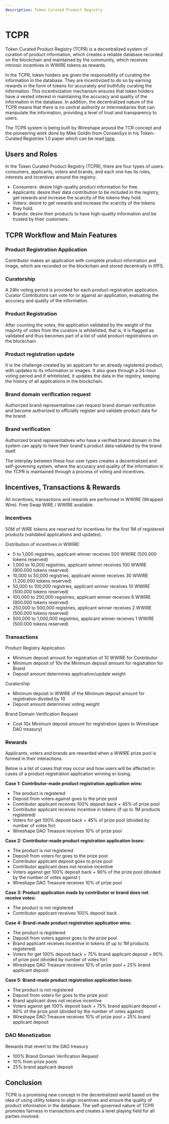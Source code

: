 ```yaml
---
description: Token Curated Product Registry
---
```


# TCPR

Token Curated Product Registry (TCPR) is a decentralized system of curation of product information, which creates a reliable database recorded on the blockchain and maintained by the community, which receives intrinsic incentives in WWIRE tokens as rewards.

In the TCPR, token holders are given the responsibility of curating the information in the database. They are incentivized to do so by earning rewards in the form of tokens for accurately and truthfully curating the information. This incentivization mechanism ensures that token holders have a vested interest in maintaining the accuracy and quality of the information in the database. In addition, the decentralized nature of the TCPR means that there is no central authority or intermediaries that can manipulate the information, providing a level of trust and transparency to users.

The TCPR system is being built by Wireshape around the TCR concept and the pioneering work done by Mike Goldin from ConsenSys in his Token-Curated Registries 1.0 paper which can be read [here](https://docs.google.com/document/d/1BWWC\_\_-Kmso9b7yCI\_R7ysoGFIT9D\_sfjH3axQsmB6E/).

## Users and Roles <a href="#users-and-roles" id="users-and-roles"></a>

In the Token Curated Product Registry (TCPR), there are four types of users: consumers, applicants, voters and brands, and each one has its roles, interests and incentives around the registry.

* Consumers: desire high-quality product information for free.
* Applicants: desire their data contribution to be included in the registry, get rewards and increase the scarcity of the tokens they hold.
* Voters: desire to get rewards and increase the scarcity of the tokens they hold.
* Brands: desire their products to have high-quality information and be trusted by their customers.

## TCPR Workflow and Main Features <a href="#tcpr-workflow-and-main-features" id="tcpr-workflow-and-main-features"></a>

### Product Registration Application <a href="#product-registration-application" id="product-registration-application"></a>

Contributor makes an application with complete product information and image, which are recorded on the blockchain and stored decentrally in IPFS.

### Curatorship <a href="#curatorship" id="curatorship"></a>

A 24hr voting period is provided for each product registration application. Curator Contributors can vote for or against an application, evaluating the accuracy and quality of the information.

### Product Registration <a href="#product-registration" id="product-registration"></a>

After counting the votes, the application validated by the weight of the majority of votes from the curators is whitelisted, that is, it is flagged as validated and thus becomes part of a list of valid product registrations on the blockchain.

### Product registration update[​](https://wireshape.org/docs/whitepaper/tcpr#product-registration-update) <a href="#product-registration-update" id="product-registration-update"></a>

It is the challenge created by an applicant for an already registered product, with updates to its information or images. It also goes through a 24-hour voting period and if whitelisted, it updates the data in the registry, keeping the history of all applications in the blockchain.

### Brand domain verification request[​](https://wireshape.org/docs/whitepaper/tcpr#brand-domain-verification-request) <a href="#brand-domain-verification-request" id="brand-domain-verification-request"></a>

Authorized brand representatives can request brand domain verification and become authorized to officially register and validate product data for the brand.

### Brand verification[​](https://wireshape.org/docs/whitepaper/tcpr#brand-verification) <a href="#brand-verification" id="brand-verification"></a>

Authorized brand representatives who have a verified brand domain in the system can apply to have their brand's product data validated by the brand itself.

The interplay between these four user types creates a decentralized and self-governing system, where the accuracy and quality of the information in the TCPR is maintained through a process of voting and incentives.

## Incentives, Transactions & Rewards[​](https://wireshape.org/docs/whitepaper/tcpr#incentives-transactions--rewards) <a href="#incentives-transactions--rewards" id="incentives-transactions--rewards"></a>

All incentives, transactions and rewards are performed in WWIRE (Wrapped Wire). Free Swap WIRE / WWIRE available.

### Incentives[​](https://wireshape.org/docs/whitepaper/tcpr#incentives) <a href="#incentives" id="incentives"></a>

50M of WIRE tokens are reserved for incentives for the first 1M of registered products (validated applications and updates).

Distribution of incentives in WWIRE:

* 0 to 1,000 registries, applicant winner receives 500 WWIRE (500.000 tokens reserved)
* 1,000 to 10,000 registries, applicant winner receives 100 WWIRE (900.000 tokens reserved)
* 10,000 to 50,000 registries, applicant winner receives 30 WWIRE (1.200.000 tokens reserved)
* 50,000 to 100,000 registries, applicant winner receives 10 WWIRE (500.000 tokens reserved)
* 100,000 to 250,000 registries, applicant winner receives 6 WWIRE (900.000 tokens reserved)
* 250,000 to 500,000 registries, applicant winner receives 2 WWIRE (500.000 tokens reserved)
* 500,000 to 1,000,000 registries, applicant winner receives 1 WWIRE (500.000 tokens reserved)

### Transactions[​](https://wireshape.org/docs/whitepaper/tcpr#transactions) <a href="#transactions" id="transactions"></a>

Product Registry Application

* Minimum deposit amount for registration of 10 WWIRE for Contributor
* Minimum deposit of 10x the Minimum deposit amount for registration for Brand
* Deposit amount determines application/update weight

Curatorship

* Minimum deposit in WWIRE of the Minimum deposit amount for registration divided by 10
* Deposit amount determines voting weight

Brand Domain Verification Request

* Cost 10x Minimum deposit amount for registration (goes to Wireshape DAO treasury)

### Rewards[​](https://wireshape.org/docs/whitepaper/tcpr#rewards) <a href="#rewards" id="rewards"></a>

Applicants, voters and brands are rewarded when a WWIRE prize pool is formed in their interactions.

Below is a list of cases that may occur and how users will be affected in cases of a product registration application winning or losing.

**Case 1: Contributor-made product registration application wins:**[**​**](https://wireshape.org/docs/whitepaper/tcpr#case-1-contributor-made-product-registration-application-wins)

* The product is registered
* Deposit from voters against goes to the prize pool
* Contributor applicant receives 100% deposit back + 45% of prize pool
* Contributor applicant receives incentive in tokens (if up to 1M products registered)
* Voters for get 100% deposit back + 45% of prize pool (divided by number of votes for)
* Wireshape DAO Treasure receives 10% of prize pool

**Case 2: Contributor-made product registration application loses:**[**​**](https://wireshape.org/docs/whitepaper/tcpr#case-2-contributor-made-product-registration-application-loses)

* The product is not registered
* Deposit from voters for goes to the prize pool
* Contributor applicant deposit goes to prize pool
* Contributor applicant does not receive incentive
* Voters against get 100% deposit back + 90% of the prize pool (divided by the number of votes against )
* Wireshape DAO Treasure receives 10% of prize pool

**Case 3: Product application made by contributor or brand does not receive votes:**[**​**](https://wireshape.org/docs/whitepaper/tcpr#case-3-product-application-made-by-contributor-or-brand-does-not-receive-votes)

* The product is not registered
* Contributor applicant receives 100% deposit back

**Case 4: Brand-made product registration application wins:**[**​**](https://wireshape.org/docs/whitepaper/tcpr#case-4-brand-made-product-registration-application-wins)

* The product is registered
* Deposit from voters against goes to the prize pool
* Brand applicant receives incentive in tokens (if up to 1M products registered)
* Voters for get 100% deposit back + 75% brand applicant deposit + 90% of prize pool (divided by number of votes for)
* Wireshape DAO Treasure receives 10% of prize pool + 25% brand applicant deposit

**Case 5: Brand-made product registration application loses:**[**​**](https://wireshape.org/docs/whitepaper/tcpr#case-5-brand-made-product-registration-application-loses)

* The product is not registered
* Deposit from voters for goes to the prize pool
* Brand applicant does not receive incentive
* Voters against get 100% deposit back + 75% brand applicant deposit + 90% of the prize pool (divided by the number of votes against)
* Wireshape DAO Treasure receives 10% of prize pool + 25% brand applicant deposit

### DAO Monetization[​](https://wireshape.org/docs/whitepaper/tcpr#dao-monetization) <a href="#dao-monetization" id="dao-monetization"></a>

Rewards that revert to the DAO treasury

* 100% Brand Domain Verification Request
* 10% from prize pools
* 25% brand applicant deposit

## Conclusion[​](https://wireshape.org/docs/whitepaper/tcpr#conclusion) <a href="#conclusion" id="conclusion"></a>

TCPR is a promising new concept in the decentralized world based on the idea of using utility tokens to align incentives and ensure the quality of product information in the database. The self-governed nature of TCPR promotes fairness in transactions and creates a level playing field for all parties involved.
